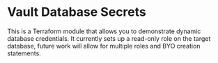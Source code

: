 # Vault Database Secrets

This is a Terraform module that allows you to demonstrate dynamic database credentials.
It currently sets up a read-only role on the target database, future work will allow for multiple roles and BYO creation statements.
